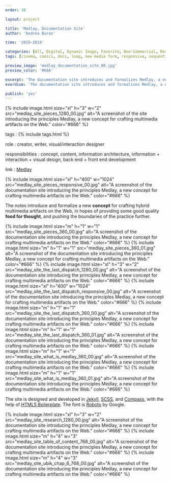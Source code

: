 ```yaml
---
order: 38

layout: project

title: 'Medlay, Documentation Site'
author: 'Andrea Buran'

time: '2015–2016'

categories: [All, Digital, Dynamic Image, Favorite, Non-Commercial, Research]
tags: [cinema, comics, docs, loop, new media form, responsive, sequential art, site]

preview_image: 'medlay_documentation_site_00.jpg'
preview_color: '#666'

excerpt: 'The documentation site introduces and formalizes Medlay, a new hybrid media form concept for crafting multimedia artifacts on the Web.'
exordium: 'The documentation site introduces and formalizes Medlay, a new hybrid media form concept for crafting multimedia artifacts on the Web.'

publish: 'yes'
---
```


<div class="figures">
    {% include image.html 
        size="xl" 
        h="3" w="2" 
        src="medlay_site_pieces_1280_00.jpg" 
        alt="A screenshot of the site introducing the principles Medlay, a new concept for crafting multimedia artifacts on the Web." 
        color="#666" 
    %}
</div>

tags
: {% include tags.html %}

role
: creator, writer, visual/interaction designer

responsibilities
: concept, content, information architecture, information + interaction + visual design, back end + front end development

link
: [Medlay](http://ranbureand.github.io/medlay/ "Medlay")

<div class="figures">
    {% include image.html 
        size="xl" 
        h="400" w="1024" 
        src="medlay_site_pieces_responsive_00.jpg" 
        alt="A screenshot of the documentation site introducing the principles Medlay, a new concept for crafting multimedia artifacts on the Web." 
        color="#666" 
    %}
</div>

The notes introduce and formalize a new **concept** for crafting hybrid multimedia artifacts on the Web, in hopes of providing some good quality **food for thought**, and pushing the boundaries of the practice further.

<div class="figures">
    {% include image.html 
        size="m" 
        h="1" w="1" 
        src="medlay_site_pieces_360_00.jpg" 
        alt="A screenshot of the documentation site introducing the principles Medlay, a new concept for crafting multimedia artifacts on the Web." 
        color="#666" 
    %}
    {% include image.html 
        size="m" 
        h="1" w="1" 
        src="medlay_site_pieces_360_01.jpg" 
        alt="A screenshot of the documentation site introducing the principles Medlay, a new concept for crafting multimedia artifacts on the Web." 
        color="#666" 
    %}
    {% include image.html 
        size="xl" 
        h="3" w="2" 
        src="medlay_site_the_last_dispatch_1280_00.jpg" 
        alt="A screenshot of the documentation site introducing the principles Medlay, a new concept for crafting multimedia artifacts on the Web." 
        color="#666" 
    %}
    {% include image.html 
        size="xl" 
        h="400" w="1024" 
        src="medlay_site_the_last_dispatch_responsive_00.jpg" 
        alt="A screenshot of the documentation site introducing the principles Medlay, a new concept for crafting multimedia artifacts on the Web." 
        color="#666" 
    %}
    {% include image.html 
        size="m" 
        h="1" w="1" 
        src="medlay_site_the_last_dispatch_360_00.jpg" 
        alt="A screenshot of the documentation site introducing the principles Medlay, a new concept for crafting multimedia artifacts on the Web." 
        color="#666" 
    %}
    {% include image.html 
        size="m" 
        h="1" w="1" 
        src="medlay_site_the_last_dispatch_360_01.jpg" 
        alt="A screenshot of the documentation site introducing the principles Medlay, a new concept for crafting multimedia artifacts on the Web." 
        color="#666" 
    %}
    {% include image.html 
        size="m" 
        h="1" w="1" 
        src="medlay_site_what_is_medlay_360_00.jpg" 
        alt="A screenshot of the documentation site introducing the principles Medlay, a new concept for crafting multimedia artifacts on the Web." 
        color="#666" 
    %}
    {% include image.html 
        size="m" 
        h="1" w="1" 
        src="medlay_site_what_is_medlay_360_01.jpg" 
        alt="A screenshot of the documentation site introducing the principles Medlay, a new concept for crafting multimedia artifacts on the Web." 
        color="#666" 
    %}
</div>

The site is designed and developed in [Jekyll](http://jekyllrb.com/ "Jekyll"), [SCSS](http://sass-lang.com/ "SASS"), and [Compass](http://compass-style.org/ "Compass"), with the help of [HTML5 Boilerplate](https://html5boilerplate.com/ "HTML5 Boilerplate"). The font is [Roboto](https://www.google.com/fonts/specimen/Roboto) by Google.

<div class="figures">
    {% include image.html 
        size="xl" 
        h="3" w="2" 
        src="medlay_site_research_1280_00.jpg" 
        alt="A screenshot of the documentation site introducing the principles Medlay, a new concept for crafting multimedia artifacts on the Web." 
        color="#666" 
    %}
    {% include image.html 
        size="m" 
        h="4" w="3" 
        src="medlay_site_table_of_content_768_00.jpg" 
        alt="A screenshot of the documentation site introducing the principles Medlay, a new concept for crafting multimedia artifacts on the Web." 
        color="#666" 
    %}
    {% include image.html 
        size="m" 
        h="4" w="3" 
        src="medlay_site_ubik_chap_6_768_00.jpg" 
        alt="A screenshot of the documentation site introducing the principles Medlay, a new concept for crafting multimedia artifacts on the Web." 
        color="#666" 
    %}
</div>